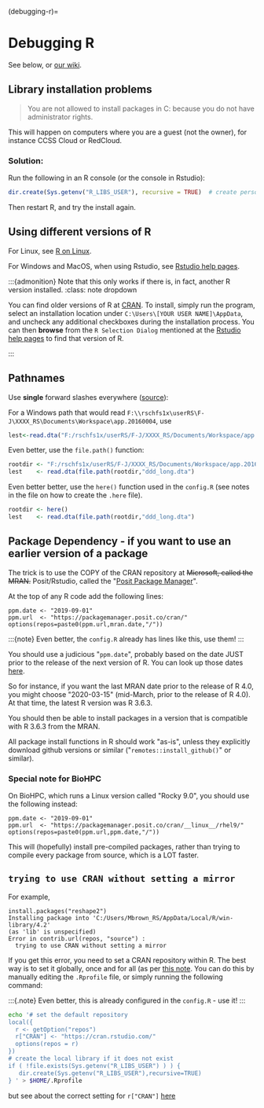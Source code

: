(debugging-r)=
# Debugging R

See below, or [our wiki](https://github.com/labordynamicsinstitute/replicability-training/wiki/R-Tips).

## Library installation problems

> You are not allowed to install packages in C: because you do not have administrator rights.

This will happen on computers where you are a guest (not the owner), for instance CCSS Cloud or RedCloud.

### Solution:

Run the following in an R console (or the console in Rstudio):

```r
dir.create(Sys.getenv("R_LIBS_USER"), recursive = TRUE)  # create personal library
```

Then restart R, and try the install again.

## Using different versions of R

For Linux, see [R on Linux](r-on-biohpc).

For Windows and MacOS, when using Rstudio, see [Rstudio help pages](https://support.posit.co/hc/en-us/articles/200486138-Changing-R-versions-for-the-RStudio-Desktop-IDE). 

:::{admonition} Note that this only works if there is, in fact, another R version installed. 
:class: note dropdown

You can find older versions of R at [CRAN](https://cran.r-project.org/bin/windows/base/old/). To install, simply run the program, select an installation location under `C:\Users\[YOUR USER NAME]\AppData`, and uncheck any additional checkboxes during the installation process. You can then **browse** from the `R Selection Dialog` mentioned at the [Rstudio help pages](https://support.posit.co/hc/en-us/articles/200486138-Changing-R-versions-for-the-RStudio-Desktop-IDE) to find that version of R. 

:::

## Pathnames

Use **single** forward slashes everywhere ([source](http://www.dummies.com/programming/r/how-to-work-with-files-and-folders-in-r/)):

For a Windows path that would read `F:\\rschfs1x\userRS\F-J\XXXX_RS\Documents\Workspace\app.20160004`, use 

```r
lest<-read.dta("F:/rschfs1x/userRS/F-J/XXXX_RS/Documents/Workspace/app.20160004/ddd_long.dta")
``` 

Even better, use the `file.path()` function:

```r
rootdir <- "F:/rschfs1x/userRS/F-J/XXXX_RS/Documents/Workspace/app.20160004"
lest    <- read.dta(file.path(rootdir,"ddd_long.dta")
```

Even better better, use the `here()` function used in the `config.R` (see notes in the file on how to create the `.here` file).

```r
rootdir <- here()
lest    <- read.dta(file.path(rootdir,"ddd_long.dta")
```

## Package Dependency - if you want to use an earlier version of a package

The trick is to use the COPY of the CRAN repository at <strike>Microsoft, called the MRAN.</strike> Posit/Rstudio, called the "[Posit Package Manager](https://packagemanager.posit.co/)". 

At the top of any R code  add the following lines:

```
ppm.date <- "2019-09-01"
ppm.url  <- "https://packagemanager.posit.co/cran/"
options(repos=paste0(ppm.url,mran.date,"/"))
```

:::{note}
Even better, the `config.R` already has lines like this, use them!
:::

You should use a judicious "`ppm.date`", probably based on the date JUST prior to the release of the next version of R. You can look up those dates [here](https://cran.r-project.org/bin/windows/base/old/).

So for instance, if you want the last MRAN date prior to the release of R 4.0, you might choose "2020-03-15" (mid-March, prior to the release of R 4.0). At that time, the latest R version was R 3.6.3.

You should then be able to install packages in a version that is compatible with R 3.6.3 from the MRAN.

All package install functions in R should work "as-is", unless they explicitly download github versions or similar ("`remotes::install_github()`" or similar).

### Special note for BioHPC 

On BioHPC, which runs a Linux version called "Rocky 9.0", you should use the following instead:

```
ppm.date <- "2019-09-01"
ppm.url  <- "https://packagemanager.posit.co/cran/__linux__/rhel9/"
options(repos=paste0(ppm.url,ppm.date,"/"))
```

This will (hopefully) install pre-compiled packages, rather than trying to compile every package from source, which is a LOT faster.


## `trying to use CRAN without setting a mirror`

For example,

```
install.packages("reshape2")
Installing package into 'C:/Users/Mbrown_RS/AppData/Local/R/win-library/4.2'
(as 'lib' is unspecified)
Error in contrib.url(repos, "source") :
  trying to use CRAN without setting a mirror
```

If you get this error, you need to set a CRAN repository within R. The best way is to set it globally, once and for all (as per [this note](https://www.r-bloggers.com/2011/11/permanently-setting-the-cran-repository/). You can do this by manually editing the `.Rprofile` file, or simply running the following command:

:::{.note}
Even better, this is already configured  in the `config.R` - use it!
:::

```bash
echo '# set the default repository
local({
  r <- getOption("repos")
  r["CRAN"] <- "https://cran.rstudio.com/"
  options(repos = r)
})
# create the local library if it does not exist
if ( !file.exists(Sys.getenv("R_LIBS_USER") ) ) {
   dir.create(Sys.getenv("R_LIBS_USER"),recursive=TRUE)
} ' > $HOME/.Rprofile
```

but see about the correct setting for `r["CRAN"]` [here](#package-dependency---if-you-want-to-use-an-earlier-version-of-a-package)


